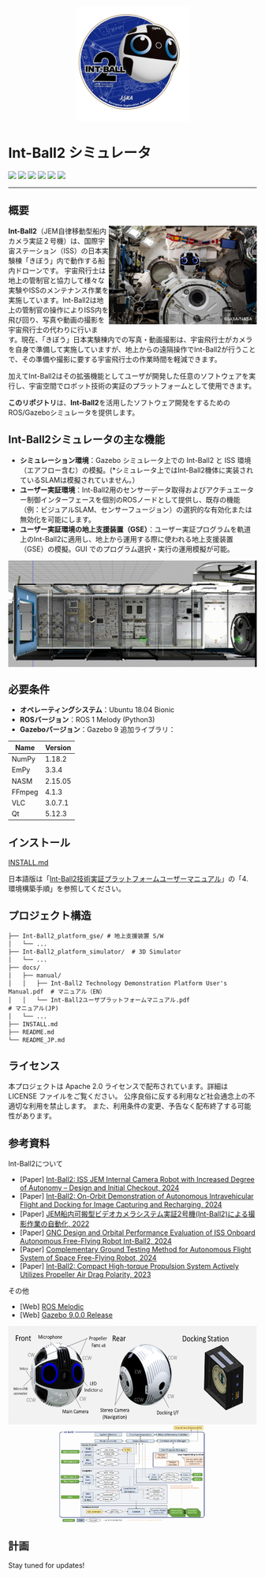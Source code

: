 <div align="center"><img src="https://github.com/jaxa/int-ball2_simulator/blob/main/docs/image/ib2_mission_emblem.png" width="230"/></div>

# Int-Ball2 シミュレータ

<p style="display: inline">

  <img src="https://img.shields.io/badge/-Ubuntu_18.04_LTS-555555.svg?style=flat&logo=ubuntu">
  <img src="https://img.shields.io/badge/-ROS1--Melodic-%2322314E?style=flat&logo=ROS&logoColor=white">
  <img src="https://img.shields.io/badge/-Python-F2C63C.svg?logo=python&style=flat">
  <img src="https://img.shields.io/badge/-C++-00599C.svg?logo=cplusplus&style=flat">
  <img src="https://img.shields.io/badge/-Docker-1488C6.svg?logo=docker&style=flat">
  <img src="https://img.shields.io/badge/License-Apache--2.0-60C060.svg?style=flat">
</p>

---
## 概要
<img src="https://github.com/jaxa/int-ball2_simulator/blob/main/docs/image/ib2.png" title="Int-Ball2 on the ISS" width="300" align="right" style="display: inline"/>

**Int-Ball2**（JEM自律移動型船内カメラ実証２号機）は、国際宇宙ステーション（ISS）の日本実験棟「きぼう」内で動作する船内ドローンです。
宇宙飛行士は地上の管制官と協力して様々な実験やISSのメンテナンス作業を実施しています。Int-Ball2は地上の管制官の操作によりISS内を飛び回り、写真や動画の撮影を宇宙飛行士の代わりに行います。現在、「きぼう」日本実験棟内での写真・動画撮影は、宇宙飛行士がカメラを自身で準備して実施していますが、地上からの遠隔操作でInt-Ball2が行うことで、その準備や撮影に要する宇宙飛行士の作業時間を軽減できます。

加えてInt-Ball2はその拡張機能としてユーザが開発した任意のソフトウェアを実行し、宇宙空間でロボット技術の実証のプラットフォームとして使用できます。

**このリポジトリ**は、**Int-Ball2**を活用したソフトウェア開発をするためのROS/Gazeboシミュレータを提供します。

## Int-Ball2シミュレータの主な機能
- **シミュレーション環境**：Gazebo シミュレータ上での Int-Ball2 と ISS 環境（エアフロー含む）の模擬。(*シミュレータ上ではInt-Ball2機体に実装されているSLAMは模擬されていません。）
- **ユーザー実証環境**：Int-Ball2用のセンサーデータ取得およびアクチュエーター制御インターフェースを個別のROSノードとして提供し、既存の機能（例：ビジュアルSLAM、センサーフュージョン）の選択的な有効化または無効化を可能にします。
- **ユーザー実証環境の地上支援装置（GSE）**：ユーザー実証プログラムを軌道上のInt-Ball2に適用し、地上から運用する際に使われる地上支援装置（GSE）の模擬。GUI でのプログラム選択・実行の運用模擬が可能。

<div align="center"><img src="https://github.com/jaxa/int-ball2_simulator/blob/main/docs/image/ib2_sim.gif" align="center"/></div>

## 必要条件
- **オペレーティングシステム**：Ubuntu 18.04 Bionic 
- **ROSバージョン**：ROS 1 Melody (Python3)
- **Gazeboバージョン**：Gazebo 9 
追加ライブラリ：

| Name | Version |
| ---- | ---- |
|NumPy|1.18.2|
|EmPy|3.3.4|
|NASM|2.15.05|
|FFmpeg|4.1.3|
|VLC|3.0.7.1|
|Qt|5.12.3|


## インストール
[INSTALL.md](https://github.com/jaxa/int-ball2_simulator/blob/main/INSTALL.md)

日本語版は「[Int-Ball2技術実証プラットフォームユーザーマニュアル](https://github.com/jaxa/int-ball2_simulator/blob/main/docs/manual/Int-Ball2%E6%8A%80%E8%A1%93%E5%AE%9F%E8%A8%BC%E3%83%97%E3%83%A9%E3%83%83%E3%83%88%E3%83%95%E3%82%A9%E3%83%BC%E3%83%A0%E3%83%A6%E3%83%BC%E3%82%B6%E3%83%BC%E3%83%9E%E3%83%8B%E3%83%A5%E3%82%A2%E3%83%AB.pdf)」の「4. 環境構築手順」を参照してください。

## プロジェクト構造
```.
├── Int-Ball2_platform_gse/ # 地上支援装置 S/W
│   └── ...
├── Int-Ball2_platform_simulator/  # 3D Simulator
│   └── ...
├── docs/ 
│   ├── manual/ 
│   │   ├── Int-Ball2 Technology Demonstration Platform User's Manual.pdf  # マニュアル（EN）
│   │   └── Int-Ball2ユーザプラットフォームマニュアル.pdf                     # マニュアル(JP)
│   └── ...
├── INSTALL.md
├── README.md
└── README_JP.md
```

## ライセンス
本プロジェクトは Apache 2.0 ライセンスで配布されています。詳細は LICENSE ファイルをご覧ください。
公序良俗に反する利用など社会通念上の不適切な利用を禁止します。
また、利用条件の変更、予告なく配布終了する可能性があります。

## 参考資料
Int-Ball2について
* [Paper] [Int-Ball2: ISS JEM Internal Camera Robot with Increased Degree of Autonomy – Design and Initial Checkout, 2024](https://ieeexplore.ieee.org/document/10688008)
* [Paper] [Int-Ball2: On-Orbit Demonstration of Autonomous Intravehicular Flight and Docking for Image Capturing and Recharging, 2024](https://ieeexplore.ieee.org/document/10813456)
* [Paper] [JEM船内可搬型ビデオカメラシステム実証2号機(Int-Ball2)による撮影作業の自動化, 2022](https://www.jstage.jst.go.jp/article/jsmermd/2022/0/2022_1P1-H07/_article/-char/ja/)
* [Paper] [GNC Design and Orbital Performance Evaluation of ISS Onboard Autonomous Free-Flying Robot Int-Ball2, 2024](https://ieeexplore.ieee.org/document/10802183)
* [Paper] [Complementary Ground Testing Method for Autonomous Flight System of Space Free-Flying Robot, 2024](https://ieeexplore.ieee.org/document/10521401)
* [Paper] [Int-Ball2: Compact High-torque Propulsion System Actively Utilizes Propeller Air Drag Polarity, 2023](https://jaxa.repo.nii.ac.jp/record/2000520/files/SA6000193042.pdf)

その他
* [Web] [ROS Melodic](https://wiki.ros.org/melodic)
* [Web] [Gazebo 9.0.0 Release](https://classic.gazebosim.org/blog/gazebo9)

<div align="center"><img src="https://github.com/jaxa/int-ball2_simulator/blob/main/docs/image/ib2_hw.png" height="200" align="center"/>  
<img src="https://github.com/jaxa/int-ball2_simulator/blob/main/docs/image/ib2_sw.png" height="200" align="center"/></div>

## 計画
Stay tuned for updates!





